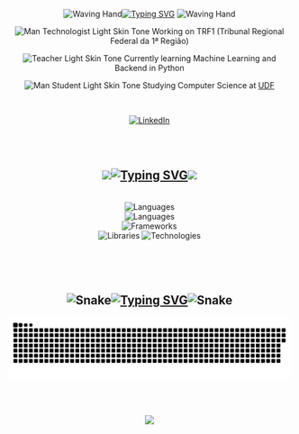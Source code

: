 <div align="center">

<img src="https://raw.githubusercontent.com/Tarikul-Islam-Anik/Animated-Fluent-Emojis/master/Emojis/Hand%20gestures/Waving%20Hand.png" alt="Waving Hand" width="50" height="50" />[![Typing SVG](https://readme-typing-svg.demolab.com?font=Fira+Code&size=25&duration=3000&pause=10000&color=6CC644&background=0320A900&center=true&vCenter=true&width=420&height=35&lines=Hi+there%2C+I'm+Miguel+Bastos)](https://git.io/typing-svg) <img src="https://raw.githubusercontent.com/Tarikul-Islam-Anik/Animated-Fluent-Emojis/master/Emojis/Hand%20gestures/Waving%20Hand.png" alt="Waving Hand" width="50" height="50" />

</div>

<div align="center">
    
<img src="https://raw.githubusercontent.com/Tarikul-Islam-Anik/Animated-Fluent-Emojis/master/Emojis/People%20with%20professions/Man%20Technologist%20Light%20Skin%20Tone.png" alt="Man Technologist Light Skin Tone" width="35" height="35" /> Working on TRF1 (Tribunal Regional Federal da 1ª Região)
    
<img src="https://raw.githubusercontent.com/Tarikul-Islam-Anik/Animated-Fluent-Emojis/master/Emojis/People%20with%20professions/Teacher%20Light%20Skin%20Tone.png" alt="Teacher Light Skin Tone" width="35" height="35" /> Currently learning Machine Learning and Backend in Python

<img src="https://raw.githubusercontent.com/Tarikul-Islam-Anik/Animated-Fluent-Emojis/master/Emojis/People%20with%20professions/Man%20Student%20Light%20Skin%20Tone.png" alt="Man Student Light Skin Tone" width="35" height="35" /> Studying Computer Science at <a href="https://www.udf.edu.br/">UDF</a>

<br>

[![LinkedIn](https://img.shields.io/badge/LinkedIn-%230077B5.svg?logo=linkedin&logoColor=white)](https://linkedin.com/in/miguel--bastos)

</div>


<br><br>

## <div align="center"><img src="https://user-images.githubusercontent.com/74038190/219923809-b86dc415-a0c2-4a38-bc88-ad6cf06395a8.gif" width="70">[![Typing SVG](https://readme-typing-svg.herokuapp.com?font=Fira+Code&size=25&duration=3000&pause=10000&color=6CC644&center=true&vCenter=true&width=420&height=35&lines=Tech+stack)](https://git.io/typing-svg)<img src="https://user-images.githubusercontent.com/74038190/219923809-b86dc415-a0c2-4a38-bc88-ad6cf06395a8.gif" width="70"></div>

<br>

<div align="center">
    <img src="https://skillicons.dev/icons?i=py" alt="Languages"><br>
    <img src="https://skillicons.dev/icons?i=js,postgres,cpp" alt="Languages"><br>
    <img src="https://skillicons.dev/icons?i=django,flask,fastapi,nextjs,react" alt="Frameworks"><br>
    <img src="https://skillicons.dev/icons?i=bootstrap,tensorflow,selenium,threejs" alt="Libraries">
    <img src="https://skillicons.dev/icons?i=git,docker,figma,gitlab" alt="Technologies">
</div>

<br><br><br>

<!--
## Stats

<div align="center"> 
    <a href="https://github.com/ryo-ma/github-profile-trophy">
        <img src="https://github-profile-trophy.vercel.app/?username=miguel-mb-cell&theme=radical" alt="miguel-mb-cell" />
    </a> 
</div>
<br>
<div align="center">
    <img align="center"  height="150em" src="https://github-readme-stats.vercel.app/api?username=miguel-mb-cell&show_icons=true&include_all_commits=true&count_private=true&theme=radical" />
    <img align="center"  height="150em" src="https://github-readme-stats-eight-theta.vercel.app/api/top-langs/?username=miguel-mb-cell&theme=radical&layout=compact"/>
</div>

<br><br>
-->

## <div align="center"><img src="https://raw.githubusercontent.com/Tarikul-Islam-Anik/Telegram-Animated-Emojis/main/Animals%20and%20Nature/Snake.webp" alt="Snake" width="50" height="50" />[![Typing SVG](https://readme-typing-svg.herokuapp.com?font=Fira+Code&size=25&duration=3000&pause=10000&color=6CC644&center=true&vCenter=true&width=420&height=35&lines=My+Activity)](https://git.io/typing-svg)<img src="https://raw.githubusercontent.com/Tarikul-Islam-Anik/Telegram-Animated-Emojis/main/Animals%20and%20Nature/Snake.webp" alt="Snake" width="50" height="50" /></div>

<div align="center">
    
<picture>
  <source media="(prefers-color-scheme: dark)" srcset="https://raw.githubusercontent.com/miguel-mb-cell/miguel-mb-cell/output/github-contribution-grid-snake-dark.svg">
  <source media="(prefers-color-scheme: light)" srcset="https://raw.githubusercontent.com/miguel-mb-cell/miguel-mb-cell/output/github-contribution-grid-snake.svg">
  <img alt="github contribution grid snake animation" src="https://raw.githubusercontent.com/miguel-mb-cell/miguel-mb-cell/output/github-contribution-grid-snake.svg">
</picture>

</div>

<br><br>

<div align="center">
    
[![](https://visitcount.itsvg.in/api?id=miguel-mb-cell&label=Profile%20Views&color=6&icon=5&pretty=true)](https://visitcount.itsvg.in)

</div>
